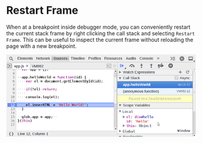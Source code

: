 Restart Frame
=============

When at a breakpoint inside debugger mode, you can conveniently restart the current stack frame by right clicking the call stack and selecting `Restart Frame`. This can be useful to inspect the current frame without reloading the page with a new breakpoint.

![Audits](../sources/restart-frame.gif)

<script src="../sources/restart-frame.js"></script>